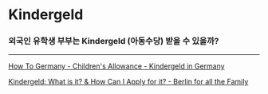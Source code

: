 # Kindergeld

### 외국인 유학생 부부는 Kindergeld \(아동수당\) 받을 수 있을까?







---

[How To Germany - Children's Allowance - Kindergeld in Germany](https://www.howtogermany.com/pages/kindergeld.html)

[Kindergeld: What is it? & How Can I Apply for it? - Berlin for all the Family](http://www.berlinforallthefamily.com/bureaucracy/kindergeld-what-is-it-how-can-i-apply-for-it)

